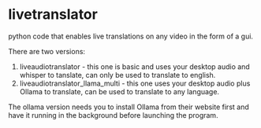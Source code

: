 # livetranslator
python code that enables live translations on any video in the form of a gui.

There are two versions:

1. liveaudiotranslator - this one is basic and uses your desktop audio and whisper to tanslate, can only be used to translate to english.
2. liveaudiotranslator_llama_multi - this one uses your desktop audio plus Ollama to translate, can be used to translate to any language.

The ollama version needs you to install Ollama from their website first and have it running in the background before launching the program.
